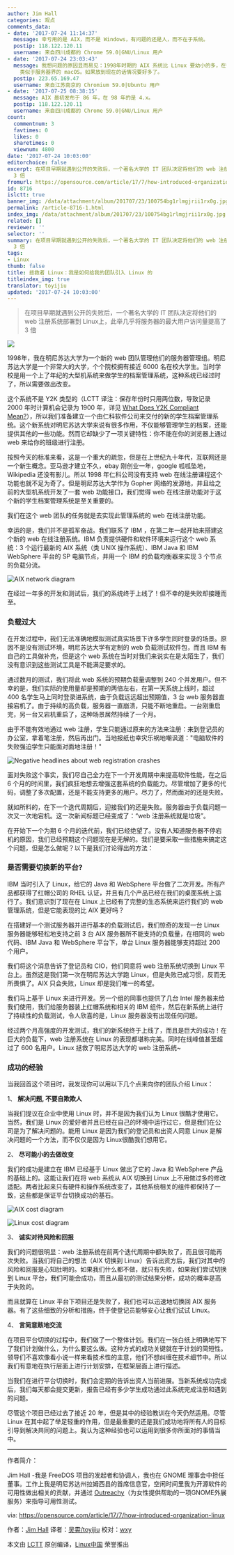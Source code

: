 ```yaml
---
author: Jim Hall
categories: 观点
comments_data:
- date: '2017-07-24 11:14:37'
  message: 幸亏用的是 AIX，而不是 Windows，有问题的还是人，而不在于系统。
  postip: 118.122.120.11
  username: 来自四川成都的 Chrome 59.0|GNU/Linux 用户
- date: '2017-07-24 23:03:43'
  message: 我想问题的原因显而易见：1998年时期的 AIX 系统比 Linux 要幼小的多，在多线程并发方面的研发尚算稚嫩。而且 IBM 是软硬通吃的，AIX
    类似于服务器界的 macOS。如果放到现在的话情况要好多了。
  postip: 223.65.169.47
  username: 来自江苏南京的 Chromium 59.0|Ubuntu 用户
- date: '2017-07-25 08:38:15'
  message: AIX 最初发布于 86 年，在 98 年的是 4.x。
  postip: 118.122.120.11
  username: 来自四川成都的 Chrome 59.0|GNU/Linux 用户
count:
  commentnum: 3
  favtimes: 0
  likes: 0
  sharetimes: 0
  viewnum: 4800
date: '2017-07-24 10:03:00'
editorchoice: false
excerpt: 在项目早期就遇到公开的失败后，一个著名大学的 IT 团队决定将他们的 web 注册系统部署到 Linux上，此举几乎将服务器的最大用户访问量提高了
  3 倍
fromurl: https://opensource.com/article/17/7/how-introduced-organization-linux
id: 8716
islctt: true
banner_img: /data/attachment/album/201707/23/100754bg1rlmgjrii1rx0g.jpg
permalink: /article-8716-1.html
index_img: /data/attachment/album/201707/23/100754bg1rlmgjrii1rx0g.jpg.thumb.jpg
related: []
reviewer: ''
selector: ''
summary: 在项目早期就遇到公开的失败后，一个著名大学的 IT 团队决定将他们的 web 注册系统部署到 Linux上，此举几乎将服务器的最大用户访问量提高了
  3 倍
tags:
- Linux
thumb: false
title: 拯救者 Linux：我是如何给我的团队引入 Linux 的
titleindex_img: true
translator: toyijiu
updated: '2017-07-24 10:03:00'
---
```



> 
> 在项目早期就遇到公开的失败后，一个著名大学的 IT 团队决定将他们的 web 注册系统部署到 Linux上，此举几乎将服务器的最大用户访问量提高了 3 倍
> 
> 
> 


![](/data/attachment/album/201707/23/100754bg1rlmgjrii1rx0g.jpg)


1998年，我在明尼苏达大学为一个新的 web 团队管理他们的服务器管理组。明尼苏达大学是一个非常大的大学，个个院校拥有接近 6000 名在校大学生。当时学校是用一个上了年纪的大型机系统来做学生的档案管理系统，这种系统已经过时了，所以需要做出改变。


这个系统不是 Y2K 类型的（LCTT 译注：保存年份时只用两位数，导致记录 2000 年时计算机会记录为 1900 年，详见 [What Does Y2K Compliant Mean?](https://stackoverflow.com/questions/18200744/what-does-y2k-compliant-mean)），所以我们准备建立一个由仁科软件公司来交付的新的学生档案管理系统。这个新系统对明尼苏达大学来说有很多作用，不仅能够管理学生的档案，还能提供其他的一些功能。然而它却缺少了一项关键特性：你不能在你的浏览器上通过 web 来给你的班级进行注册。


按照今天的标准来看，这是一个重大的疏忽，但是在上世纪九十年代，互联网还是一个新生概念。亚马逊才建立不久，ebay 刚创业一年，google 呱呱坠地，Wikipedia 还没有影儿。所以 1998 年仁科公司没有支持 web 在线注册课程这个功能也就不足为奇了。但是明尼苏达大学作为 Gopher 网络的发源地，并且给之前的大型机系统开发了一套 web 功能接口，我们觉得 web 在线注册功能对于这个新的学生档案管理系统是至关重要的。


我们在这个 web 团队的任务就是去实现此管理系统的 web 在线注册功能。


幸运的是，我们并不是孤军奋战。我们联系了 IBM ，在第二年一起开始来搭建这个新的 web 在线注册系统。IBM 负责提供硬件和软件环境来运行这个 web 系统：3 个运行最新的 AIX 系统（类 UNIX 操作系统）、IBM Java 和 IBM WebSphere 平台的 SP 电脑节点，并用一个 IBM 的负载均衡器来实现 3 个节点的负载分流。


![AIX network diagram](/data/attachment/album/201707/23/100951xhss1q1rwsfszv11.png "AIX network diagram")


在经过一年多的开发和测试后，我们的系统终于上线了！但不幸的是失败却接踵而至。


### 负载过大


在开发过程中，我们无法准确地模拟测试真实场景下许多学生同时登录的场景。原因不是没有测试环境，明尼苏达大学有定制的 web 负载测试软件包，而且 IBM 有自己的工具做补充，但是这个 web 系统在当时对我们来说实在是太陌生了，我们没有意识到这些测试工具是不能满足要求的。


通过数月的测试，我们将此 web 系统的预期负载量调整到 240 个并发用户。但不幸的是，我们实际的使用量却是预期的两倍左右，在第一天系统上线时，超过 400 名学生马上同时登录进系统，由于负载远远超出预期值，3 台 web 服务器直接宕机了。由于持续的高负载，服务器一直崩溃，只能不断地重启。一台刚重启完，另一台又宕机重启了，这种场景居然持续了一个月。


由于不能有效地通过 web 注册，学生只能通过原来的方法来注册：来到登记员的办公室，拿着笔注册，然后再出门。当地报纸也幸灾乐祸地嘲讽道："电脑软件的失败强迫学生只能面对面地注册！"


![Negative headlines about web registration crashes](/data/attachment/album/201707/23/100952zetpui29vup8qqra.jpg "Negative headlines about web registration crashes")


面对失败这个事实，我们尽自己全力在下一个开发周期中来提高软件性能，在之后 6 个月的时间里，我们疯狂地想去增强这套系统的负载能力。尽管增加了更多的代码，调整了多次配置，还是不能支持更多的用户。尽力了，然而面对的还是失败。


就如所料的，在下一个迭代周期后，迎接我们的还是失败。服务器由于负载问题一次又一次地宕机。这一次新闻标题已经变成了：“web 注册系统就是垃圾”。


在开始下一个为期 6 个月的迭代前，我们已经绝望了。没有人知道服务器不停宕机的原因，我们已经预期这个问题现在是无解的。我们是要采取一些措施来搞定这个问题，但是怎么做呢？以下是我们讨论得出的方法：


### 是否需要切换新的平台?


IBM 当时引入了 Linux，给它的 Java 和 WebSphere 平台做了二次开发。所有产品都获得了红帽公司的 RHEL 认证，并且有几个产品已经在我们的桌面系统上运行了。我们意识到了现在在 Linux 上已经有了完整的生态系统来运行我们的 web 管理系统，但是它能表现的比 AIX 更好吗？


在搭建好一个测试服务器并进行基本的负载测试后，我们惊奇的发现一台 Linux 服务器能够轻松地支持之前 3 台 AIX 服务器所不能支持的负载量，在相同的 web 代码、IBM Java 和 WebSphere 平台下，单台 Linux 服务器能够支持超过 200 个用户。


我们将这个消息告诉了登记员和 CIO，他们同意将 web 注册系统切换到 Linux 平台上。虽然这是我们第一次在明尼苏达大学跑 Linux，但是失败已成习惯，反而无所畏惧了。AIX 只会失败，Linux 却是我们唯一的希望。


我们马上基于 Linux 来进行开发。另一个组的同事也提供了几台 Intel 服务器来给我们使用，我们给服务器装上红帽系统和相关的 IBM 组件，然后在新系统上进行了持续性的负载测试，令人欣喜的是，Linux 服务器没有出现任何问题。


经过两个月高强度的开发测试，我们的新系统终于上线了，而且是巨大的成功！在巨大的负载下，web 注册系统在 Linux 的表现都堪称完美。同时在线峰值甚至超过了 600 名用户。Linux 拯救了明尼苏达大学的 web 注册系统~


### 成功的经验


当我回首这个项目时，我发现你可以用以下几个点来向你的团队介绍 Linux：


1、 **解决问题, 不要自欺欺人**


当我们提议在企业中使用 Linux 时，并不是因为我们认为 Linux 很酷才使用它。当然，我们是 Linux 的爱好者并且已经在自己的环境中运行过它，但是我们在公司是为了解决问题的。能用 Linux 是因为我们的登记员和出资人同意 Linux 是解决问题的一个方法，而不仅仅是因为 Linux很酷我们想用它。


2、 **尽可能小的去做改变**


我们的成功是建立在 IBM 已经基于 Linux 做出了它的 Java 和 WebSphere 产品的基础上的。这能让我们在将 web 系统从 AIX 切换到 Linux 上不用做过多的修改适配。两者比起来只有硬件和操作系统改变了，其他系统相关的组件都保持了一致，这些都是保证平台切换成功的基石。


![AIX cost diagram](/data/attachment/album/201707/23/100952sdwllm9r1rryylky.png "AIX cost diagram")


![Linux cost diagram](/data/attachment/album/201707/23/100953l6mmac4f7vgftm77.png "Linux cost diagram")


3、 **诚实对待风险和回报**


我们的问题很明显：web 注册系统在前两个迭代周期中都失败了，而且很可能再次失败。当我们将自己的想法（AIX 切换到 Linux）告诉出资方后，我们对其中的风险和回报是心知肚明的。如果我们什么都不做，就只有失败，如果我们尝试切换到 Linux 平台，我们可能会成功，而且从最初的测试结果分析，成功的概率是高于失败的。


而且就算在 Linux 平台下项目还是失败了，我们也可以迅速地切换回 AIX 服务器。有了这些细致的分析和措施，终于使登记员能够安心让我们试试 Linux。


4、 **言简意赅地交流**


在项目平台切换的过程中，我们做了一个整体计划。我们在一张白纸上明确地写下了我们计划做什么，为什么要这么做。这种方式的成功关键就在于计划的简短性。领导们不喜欢像看小说一样来看技术性的主意，他们不想纠缠在技术细节中。所以我们有意地在执行层面上进行计划安排，在框架层面上进行描述。


当我们在进行平台切换时，我们会定期的告诉出资人当前进展。当新系统成功完成后，我们每天都会提交更新，报告已经有多少学生成功通过此系统完成注册和遇到的问题。


尽管这个项目已经过去了接近 20 年，但是其中的经验教训在今天仍然适用。尽管 Linux 在其中起了举足轻重的作用，但是最重要的还是我们成功地将所有人的目标引导到解决共同的问题上。我认为这种经验也可以运用到很多你所面对的事情当中。




---


作者简介：


Jim Hall -我是 FreeDOS 项目的发起者和协调人，我也在 GNOME 理事会中担任董事。工作上我是明尼苏达州拉姆西县的首席信息官，空闲时间里我为开源软件的可用性做出相关的贡献，并通过 [Outreachy](https://en.wikipedia.org/wiki/Outreachy)（为女性提供帮助的一项GNOME外展服务）来指导可用性测试。


via: <https://opensource.com/article/17/7/how-introduced-organization-linux>


作者：[Jim Hall](https://opensource.com/users/jim-hall) 译者：[吴霄/toyijiu](https://github.com/toyijiu) 校对：[wxy](https://github.com/wxy)


本文由 [LCTT](https://github.com/LCTT/TranslateProject) 原创编译，[Linux中国](https://linux.cn/) 荣誉推出
